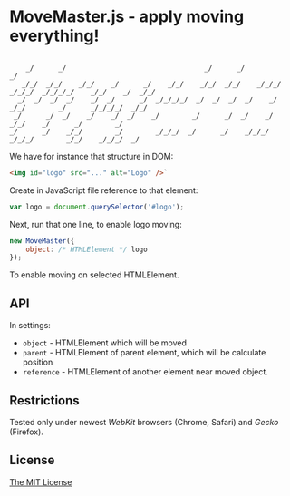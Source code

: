 # MoveMaster.js - apply moving everything!

```

    _/      _/                                  _/      _/                        _/
   _/_/  _/_/    _/_/    _/      _/    _/_/    _/_/  _/_/    _/_/_/    _/_/_/  _/_/_/_/    _/_/    _/  _/_/
  _/  _/  _/  _/    _/  _/      _/  _/_/_/_/  _/  _/  _/  _/    _/  _/_/        _/      _/_/_/_/  _/_/
 _/      _/  _/    _/    _/  _/    _/        _/      _/  _/    _/      _/_/    _/      _/        _/
_/      _/    _/_/        _/        _/_/_/  _/      _/    _/_/_/  _/_/_/        _/_/    _/_/_/  _/

```

We have for instance that structure in DOM:

```html
<img id="logo" src="..." alt="Logo" />`
```

Create in JavaScript file reference to that element:

```js
var logo = document.querySelector('#logo');
```

Next, run that one line, to enable logo moving:

```js
new MoveMaster({
    object: /* HTMLElement */ logo
});
```

To enable moving on selected HTMLElement.

## API

In settings:

 - `object` - HTMLElement which will be moved
 - `parent` - HTMLElement of parent element, which will be calculate position
 - `reference` - HTMLElement of another element near moved object.

## Restrictions

Tested only under newest _WebKit_ browsers (Chrome, Safari) and _Gecko_ (Firefox).

## License

[The MIT License][0]


[0]: http://piecioshka.mit-license.org
